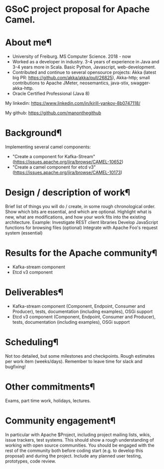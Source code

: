# GSoC project proposal for Apache Camel.
# About me¶
 - University of Freiburg. MS Computer Science. 2018 - now 
 - Worked as a developer in industry. 3-4 years of experience in Java and 3-4 years more in Scala. Basic Python, Javascript, web-development. 
 - Contributed and continue to several opensource projects: Akka (latest big PR: https://github.com/akka/akka/pull/26825), Akka-http; small contributions to Apache JMeter, neosemantics, java-stix, swagger-akka-http. 
 - Oracle Certified Professional (Java 8)

My linkedin: https://www.linkedin.com/in/kirill-yankov-8b0747118/

My github: https://github.com/manonthegithub

# Background¶
Implementing several camel components:
- "Create a component for Kafka-Stream"(https://issues.apache.org/jira/browse/CAMEL-10652)
- "Create a camel component for etcd v3"(https://issues.apache.org/jira/browse/CAMEL-10173)
# Design / description of work¶
Brief list of things you will do / create, in some rough chronological order.
Show which bits are essential, and which are optional. Highlight what is new, what are modifications, and how your work fits into the existing architecture.
Example:
Investigate REST client libraries
Develop JavaScript functions for browsing files (optional)
Integrate with Apache Foo's request system (essential)
# Results for the Apache community¶
 - Kafka-stream component
 - Etcd v3 component
# Deliverables¶
 - Kafka-stream component (Component, Endpoint, Consumer and Producer), tests, documentation (including examples), OSGi support
 - Etcd v3 component (Component, Endpoint, Consumer and Producer), tests, documentation (including examples), OSGi support
# Scheduling¶
Not too detailed, but some milestones and checkpoints. Rough estimates per work item (weeks/days). Remember to leave time for slack and bugfixing!
# Other commitments¶
Exams, part time work, holidays, lectures.
# Community engagement¶
In particular with Apache $Project, including project mailing lists, wikis, issue trackers, test systems.
This should show a rough understanding of working with open source communities. You should be engaged with the rest of the community both before coding start (e.g. to develop this proposal) and during the project.
Include any planned user testing, prototypes, code review.
